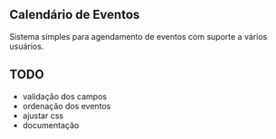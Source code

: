 ## Calendário de Eventos

Sistema simples para agendamento de eventos com suporte a vários usuários.

## TODO

* validação dos campos
* ordenação dos eventos
* ajustar css
* documentação
